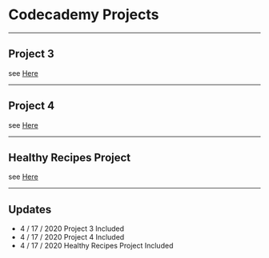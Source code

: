 # Codecademy Projects

----
## Project 3
see [Here](https://htmlpreview.github.io/?https://github.com/kamol-nazarov/Codecademy-Projects/blob/master/Project%20_3/index.html)

----
## Project 4
see [Here](https://htmlpreview.github.io/?https://github.com/kamol-nazarov/Codecademy-Projects/blob/master/Project%20_4/index.html)

----
## Healthy Recipes Project
see [Here](https://htmlpreview.github.io/?https://github.com/kamol-nazarov/Codecademy-Projects/blob/master/Healthy%20Recipes/index.html)

----
## Updates
* 4 / 17 / 2020 Project 3 Included
* 4 / 17 / 2020 Project 4 Included
* 4 / 17 / 2020 Healthy Recipes Project Included